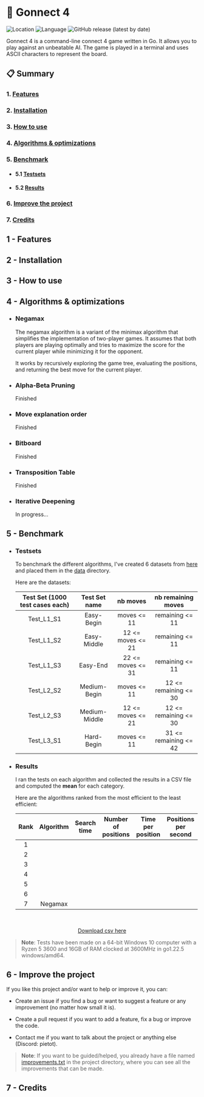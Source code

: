 # 🔗 Gonnect 4

![Location](https://img.shields.io/badge/Made_in-France-red?labelColor=blue)
![Language](https://img.shields.io/badge/Language-Go-f7d3a2?labelColor=00aed8)
![GitHub release (latest by date)](https://img.shields.io/github/v/release/Pietot/Gonnect-4?label=Latest%20release)

Gonnect 4 is a command-line connect 4 game written in Go. It allows you to play against an unbeatable AI. The game is played in a terminal and uses ASCII characters to represent the board.

## 📋 Summary

### 1. [Features](#1---features)

### 2. [Installation](#2---installation)

### 3. [How to use](#3---how-to-use)

### 4. [Algorithms & optimizations](#4---algorithms--optimizations)

### 5. [Benchmark](#5---benchmark)

- #### 5.1 [Testsets](#5---testsets)
- #### 5.2 [Results](#5---results)

### 6. [Improve the project](#6---improve-the-project)

### 7. [Credits](#7---credits)

## 1 - Features

## 2 - Installation

## 3 - How to use

## 4 - Algorithms & optimizations

- ### Negamax

  The negamax algorithm is a variant of the minimax algorithm that simplifies the implementation of two-player games. It assumes that both players are playing optimally and tries to maximize the score for the current player while minimizing it for the opponent.

  It works by recursively exploring the game tree, evaluating the positions, and returning the best move for the current player.

- ### Alpha-Beta Pruning

  Finished

- ### Move explanation order

  Finished

- ### Bitboard

  Finished

- ### Transposition Table

  Finished

- ### Iterative Deepening

  In progress...

## 5 - Benchmark

- ### Testsets

  To benchmark the different algorithms, I've created 6 datasets from [here](http://blog.gamesolver.org/solving-connect-four/02-test-protocol/) and placed them in the <a href="tests/data/">data</a> directory.

  Here are the datasets:

  | Test Set (1000 test cases each) | Test Set name |     nb moves      |  nb remaining moves   |
  | :-----------------------------: | :-----------: | :---------------: | :-------------------: |
  |           Test_L1_S1            |  Easy-Begin   |    moves <= 11    |    remaining <= 11    |
  |           Test_L1_S2            |  Easy-Middle  | 12 <= moves <= 21 |    remaining <= 11    |
  |           Test_L1_S3            |   Easy-End    | 22 <= moves <= 31 |    remaining <= 11    |
  |           Test_L2_S2            | Medium-Begin  |    moves <= 11    | 12 <= remaining <= 30 |
  |           Test_L2_S3            | Medium-Middle | 12 <= moves <= 21 | 12 <= remaining <= 30 |
  |           Test_L3_S1            |  Hard-Begin   |    moves <= 11    | 31 <= remaining <= 42 |

- ### Results

  I ran the tests on each algorithm and collected the results in a CSV file and computed the **mean** for each category.

  Here are the algorithms ranked from the most efficient to the least efficient:

  | Rank | Algorithm | Search time | Number of positions | Time per position | Positions per second |
  | :--: | :-------: | :---------: | :-----------------: | :---------------: | :------------------: |
  |  1   |           |             |                     |                   |                      |
  |  2   |           |             |                     |                   |                      |
  |  3   |           |             |                     |                   |                      |
  |  4   |           |             |                     |                   |                      |
  |  5   |           |             |                     |                   |                      |
  |  6   |           |             |                     |                   |                      |
  |  7   |  Negamax  |             |                     |                   |                      |

<br>

<!-- image -->

<p align="center">
  <a href="assets/csv/">Download csv here</a>
</p>

> **Note**: Tests have been made on a 64-bit Windows 10 computer with a Ryzen 5 3600 and 16GB of RAM clocked at 3600MHz in go1.22.5 windows/amd64.

## 6 - Improve the project

If you like this project and/or want to help or improve it, you can:

- Create an issue if you find a bug or want to suggest a feature or any improvement (no matter how small it is).

- Create a pull request if you want to add a feature, fix a bug or improve the code.

- Contact me if you want to talk about the project or anything else (Discord: pietot).

> **Note**: If you want to be guided/helped, you already have a file named <a href="improvements.txt">improvements.txt</a> in the project directory, where you can see all the improvements that can be made.

## 7 - Credits
